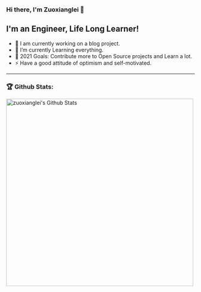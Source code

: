 ### Hi there, I'm Zuoxianglei 👋


## I'm an Engineer, Life Long Learner!
- 🔭 I am currently working on a blog project.
- 🌱 I’m currently Learning everything.
- 🥅 2021 Goals: Contribute more to Open Source projects and Learn a lot.
- ⚡ Have a good attitude of optimism and self-motivated.

---

### 🏆 Github Stats:

<img alt="zuoxianglei's Github Stats" src="https://github-readme-stats.jha-vineet69.vercel.app/api?username=zuoxianglei&hide=stars&show_icons=true&hide_border=true&theme=buefy" width="500"/>

[gmail]: mailto:zuoxianglei666@gmail.com
